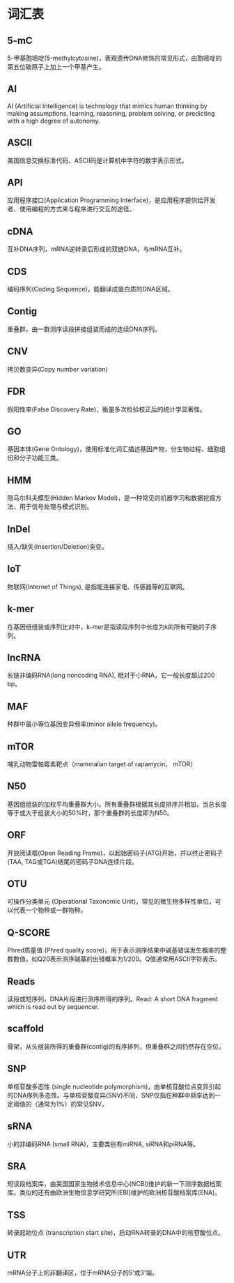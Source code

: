 # 词汇表

## 5-mC
5-甲基胞嘧啶(5-methylcytosine)，表观遗传DNA修饰的常见形式，由胞嘧啶的第五位碳原子上加上一个甲基产生。

## AI
AI (Artificial Intelligence) is technology that mimics human thinking by making assumptions, learning, reasoning, problem solving, or predicting with a high degree of autonomy.

## ASCII
美国信息交换标准代码，ASCII码是计算机中字符的数字表示形式。

## API
应用程序接口(Application Programming Interface)，是应用程序提供给开发者、使用编程的方式来与程序进行交互的途径。

## cDNA
互补DNA序列，mRNA逆转录后形成的双链DNA，与mRNA互补。

## CDS
编码序列(Coding Sequence)，能翻译成蛋白质的DNA区域。

## Contig
重叠群，由一群测序读段拼接组装而成的连续DNA序列。

## CNV
拷贝数变异(Copy number variation)

## FDR
假阳性率(False Discovery Rate)，衡量多次检验校正后的统计学显著性。

## GO
基因本体(Gene Ontology)，使用标准化词汇描述基因产物，分生物过程、细胞组份和分子功能三类。

## HMM
隐马尔科夫模型(Hidden Markov Model)，是一种常见的机器学习和数据挖掘方法，用于信号处理与模式识别。

## InDel
插入/缺失(Insertion/Deletion)突变。

## IoT
物联网(Internet of Things), 是指能连接家电、传感器等的互联网。

## k-mer
在基因组组装或序列比对中，k-mer是指读段序列中长度为k的所有可能的子序列。

## lncRNA
长链非编码RNA(long noncoding RNA), 相对于小RNA，它一般长度超过200 bp。

## MAF
种群中最小等位基因变异频率(minor allele frequency)。

## mTOR
哺乳动物雷帕霉素靶点（mammalian target of rapamycin， mTOR）

## N50
基因组组装的加权平均重叠群大小。所有重叠群根据其长度排序并相加，当总长度等于或大于组装大小的50%时，那个重叠群的长度即为N50。

## ORF
开放阅读框(Open Reading Frame)，以起始密码子(ATG)开始，并以终止密码子(TAA, TAG或TGA)结尾的密码子DNA连续片段。

## OTU
可操作分类单元 (Operational Taxonomic Unit)，常见的微生物多样性单位，可以代表一个物种或一群物种。

## Q-SCORE
Phred质量值 (Phred quality score)，用于表示测序结果中碱基错误发生概率的整数数值。如Q20表示测序碱基的出错概率为1/200。Q值通常用ASCII字符表示。

## Reads 
读段或短序列，DNA片段进行测序所得的序列。Read: A short DNA fragment which is read out by sequencer.

## scaffold
骨架，从头组装所得的重叠群(contig)的有序排列，但重叠群之间仍然存在空位。

## SNP
单核苷酸多态性 (single nucleotide polymorphism)，由单核苷酸位点变异引起的DNA序列多态性。与单核苷酸变异(SNV)不同，SNP仅指在种群中频率达到一定阈值的（通常为1%）的常见SNV。

## sRNA
小的非编码RNA (small RNA)，主要类别有miRNA, siRNA和piRNA等。

## SRA 
短读段档案库，由美国国家生物技术信息中心(NCBI)维护的新一下测序数据档案库。类似的还有由欧洲生物信息学研究所(EBI)维护的欧洲核苷酸档案库(ENA)。

## TSS
转录起始位点 (transcription start site)，启动RNA转录的DNA中的核苷酸位点。

## UTR 
mRNA分子上的非翻译区，位于mRNA分子的5'或3'端。

